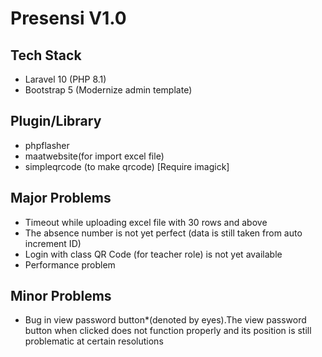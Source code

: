 # Presensi V1.0

## Tech Stack
- Laravel 10 (PHP 8.1)
- Bootstrap 5 (Modernize admin template)

## Plugin/Library
- phpflasher
- maatwebsite(for import excel file)
- simpleqrcode (to make qrcode) [Require imagick]

## Major Problems
- Timeout while uploading excel file with 30 rows and above
- The absence number is not yet perfect (data is still taken from auto increment ID)
- Login with class QR Code (for teacher role) is not yet available
- Performance problem

## Minor Problems
- Bug in view password button*(denoted by eyes).The view password button when clicked does not function properly and its position is still problematic at certain resolutions
